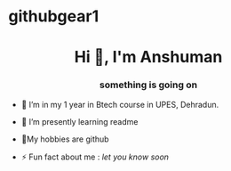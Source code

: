 # githubgear1
<h1 align="center">Hi 👋, I'm Anshuman </h1>
<h3 align="center"> something is going on</h3>

- 🔭 I’m in my 1 year in Btech course in UPES, Dehradun.
- 🌱 I’m presently learning  readme
- 💬My hobbies are github

- ⚡ Fun fact about me :   *let you know soon*
